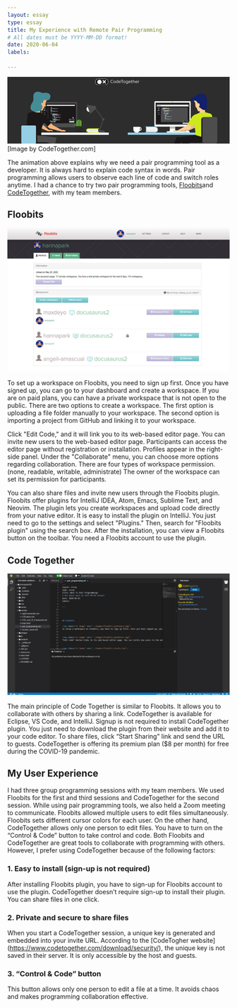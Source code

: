 ```yaml
---
layout: essay
type: essay
title: My Experience with Remote Pair Programming
# All dates must be YYYY-MM-DD format!
date: 2020-06-04
labels:

---
```

<img class="ui image" src="../images/CodeTogether-Story.gif">
[Image by CodeTogether.com]

The animation above explains why we need a pair programming tool as a developer. It is always hard to explain code syntax in words. Pair programming allows users to observe each line of code and switch roles anytime. 
I had a chance to try two pair programming tools, [Floobits]( https://floobits.com/)and [CodeTogether]( https://www.codetogether.com/), with my team members.


## Floobits
<img class="ui image" src="../images/floobits_workspace.jpg">

To set up a workspace on Floobits, you need to sign up first. Once you have signed up, you can go to your dashboard and create a workspace. If you are on paid plans, you can have a private workspace that is not open to the public. There are two options to create a workspace. The first option is uploading a file folder manually to your workspace. The second option is importing a project from GitHub and linking it to your workspace.

Click "Edit Code," and it will link you to its web-based editor page. You can invite new users to the web-based editor page. Participants can access the editor page without registration or installation. Profiles appear in the right-side panel. Under the "Collaborate" menu, you can choose more options regarding collaboration. There are four types of workspace permission. (none, readable, writable, administrate) The owner of the workspace can set its permission for participants. 

You can also share files and invite new users through the Floobits plugin. Floobits offer plugins for IntelliJ IDEA, Atom, Emacs, Sublime Text, and Neovim. The plugin lets you create workspaces and upload code directly from your native editor. It is easy to install the plugin on IntelliJ. You just need to go to the settings and select "Plugins." Then, search for "Floobits plugin" using the search box. After the installation, you can view a Floobits button on the toolbar. You need a Floobits account to use the plugin.

## Code Together
<img class="ui image" src="../images/codetogether_webeditor.jpg">

The main principle of Code Together is similar to Floobits. It allows you to collaborate with others by sharing a link. CodeTogether is available for Eclipse, VS Code, and IntelliJ. Signup is not required to install CodeTogether plugin. You just need to download the plugin from their website and add it to your code editor. To share files, click “Start Sharing” link and send the URL to guests. CodeTogether is offering its premium plan ($8 per month) for free during the COVID-19 pandemic. 

## My User Experience
I had three group programming sessions with my team members. We used Floobits for the first and third sessions and CodeTogether for the second session. While using pair programming tools, we also held a Zoom meeting to communicate.
Floobits allowed multiple users to edit files simultaneously. Floobits sets different cursor colors for each user. On the other hand, CodeTogether allows only one person to edit files. You have to turn on the “Control & Code” button to take control and code. 
Both Floobits and CodeTogether are great tools to collaborate with programming with others.  However, I prefer using CodeTogether because of the following factors:

### 1. Easy to install (sign-up is not required)
After installing Floobits plugin, you have to sign-up for Floobits account to use the plugin. CodeTogether doesn’t require sign-up to install their plugin. You can share files in one click. 

### 2. Private and secure to share files
When you start a CodeTogether session, a unique key is generated and embedded into your invite URL. According to the [CodeTogher website] (https://www.codetogether.com/download/security/), the unique key is not saved in their server. It is only accessible by the host and guests.

### 3. “Control & Code” button
This button allows only one person to edit a file at a time. It avoids chaos and makes programming collaboration effective.


